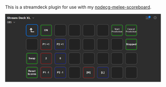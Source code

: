 ﻿This is a streamdeck plugin for use with my [nodecg-melee-scoreboard](https://github.com/Jaggernaut555/nodecg-melee-scoreboard).

![Demo](Images/Demo.png)
